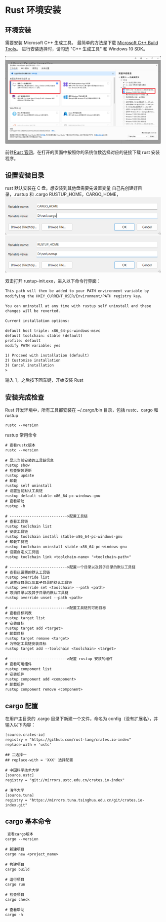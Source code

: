 # Rust 环境安装

## 环境安装

需要安装 Microsoft C++ 生成工具。 最简单的方法是下载 [Microsoft C++ Build Tools](https://visualstudio.microsoft.com/visual-cpp-build-tools/)。 进行安装选择时，请勾选 "C++ 生成工具" 和 Windows 10 SDK。

![](./img/msvc环境.png)

前往[Rust 官网](https://www.rust-lang.org/learn/get-started)，在打开的页面中按照你的系统位数选择对应的链接下载 rust 安装程序。

## 设置安装目录

rust 默认安装在 C 盘，想安装到其他盘需要先设置变量
自己先创建好目录，.rustup 和 .cargo
RUSTUP_HOME，CARGO_HOME，
![](./img/CARGO_HOME.png)
![](./img/RUST_HOME.png)

双击打开 rustup-init.exe，进入以下命令行界面：

```text
This path will then be added to your PATH environment variable by modifying the HKEY_CURRENT_USER/Environment/PATH registry key。
​
You can uninstall at any time with rustup self uninstall and these changes will be reverted.
​
Current installation options:
​
default host triple: x86_64-pc-windows-msvc
default toolchain: stable (default)
profile: default
modify PATH variable: yes
​
1) Proceed with installation (default)
2) Customize installation
3) Cancel installation
>
```

输入 1，之后按下回车键，开始安装 Rust

## 安装完成检查

Rust 开发环境中，所有工具都安装在 ~/.cargo/bin 目录，包括 rustc、cargo 和 rustup

```shell
rustc --version
```

rustup 常用命令

```shell
# 查看rustc版本
rustc --version

# 显示当前安装的工具链信息
rustup show
# 检查安装更新
rustup update
# 卸载
rustup self uninstall
# 设置当前默认工具链
rustup default stable-x86_64-pc-windows-gnu
# 查看帮助
rustup -h

# -------------------------->配置工具链
# 查看工具链
rustup toolchain list
# 安装工具链
rustup toolchain install stable-x86_64-pc-windows-gnu
# 卸载工具链
rustup toolchain uninstall stable-x86_64-pc-windows-gnu
# 设置自定义工具链
rustup toolchain link <toolchain-name> "<toolchain-path>"

# -------------------------->配置一个目录以及其子目录的默认工具链
# 查看已设置的默认工具链
rustup override list
# 设置该目录以及其子目录的默认工具链
rustup override set <toolchain> --path <path>
# 取消目录以及其子目录的默认工具链
rustup override unset --path <path>

# -------------------------->配置工具链的可用目标
# 查看目标列表
rustup target list
# 安装目标
rustup target add <target>
# 卸载目标
rustup target remove <target>
# 为特定工具链安装目标
rustup target add --toolchain <toolchain> <target>

# -------------------------->配置 rustup 安装的组件
# 查看可用组件
rustup component list
# 安装组件
rustup component add <component>
# 卸载组件
rustup component remove <component>
```

## cargo 配置

在用户主目录的 .cargo 目录下新建一个文件，命名为 config（没有扩展名），并输入以下内容：

```text
[source.crates-io]
registry = "https://github.com/rust-lang/crates.io-index"
replace-with = 'ustc'

## 二选择一
## replace-with = 'XXX' 选择配置

# 中国科学技术大学
[source.ustc]
registry = "git://mirrors.ustc.edu.cn/crates.io-index"

# 清华大学
[source.tuna]
registry = "https://mirrors.tuna.tsinghua.edu.cn/git/crates.io-index.git"

```

## cargo 基本命令

```shell
 查看cargo版本
cargo --version

# 新建项目
cargo new <project_name>

# 构建项目
cargo build

# 运行项目
cargo run

# 检查项目
cargo check

# 查看帮助
cargo -h

```
